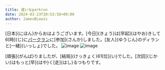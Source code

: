 ```yaml
---
title: 速いなparkrun
date: 2024-03-23T10:53:58+09:00
author: JamesBLewis
---
```

[日本]{にほん}からおはようございます。[今日]{きょう}は[早起]{はやお}きして6[時]{じ}に[パークラン](https://www.parkrun.jp)に[参加]{さんか}しました。[友人]{ゆうじん}のディランと[一緒]{いっしょ}でした。
![image](https://github.com/devhou-se/www-jp/assets/1495031/71964323-7cb1-44b0-84da-a4067598a52d)
![image](https://github.com/devhou-se/www-jp/assets/1495031/e37f29ee-421b-44d2-9a02-9696e82436e0)

[頑張]{がんば}りましたが、[結局]{けっきょく}61[位]{い}でした。[次回]{じかい}はもっと[早]{はや}く[走]{はし}るつもりです。